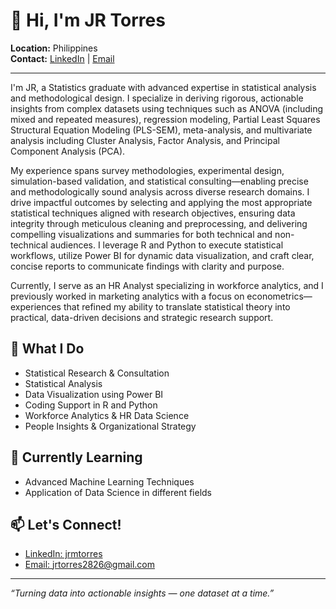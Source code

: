 # 👋 Hi, I'm JR Torres

**Location:** Philippines  
**Contact:** [LinkedIn](https://www.linkedin.com/in/jrmtorres) | [Email](mailto:jrtorres2826@gmail.com)

---

I'm JR, a Statistics graduate with advanced expertise in statistical analysis and methodological design. I specialize in deriving rigorous, actionable insights from complex datasets using techniques such as ANOVA (including mixed and repeated measures), regression modeling, Partial Least Squares Structural Equation Modeling (PLS-SEM), meta-analysis, and multivariate analysis including Cluster Analysis, Factor Analysis, and Principal Component Analysis (PCA).

My experience spans survey methodologies, experimental design, simulation-based validation, and statistical consulting—enabling precise and methodologically sound analysis across diverse research domains. I drive impactful outcomes by selecting and applying the most appropriate statistical techniques aligned with research objectives, ensuring data integrity through meticulous cleaning and preprocessing, and delivering compelling visualizations and summaries for both technical and non-technical audiences. I leverage R and Python to execute statistical workflows, utilize Power BI for dynamic data visualization, and craft clear, concise reports to communicate findings with clarity and purpose.

Currently, I serve as an HR Analyst specializing in workforce analytics, and I previously worked in marketing analytics with a focus on econometrics—experiences that refined my ability to translate statistical theory into practical, data-driven decisions and strategic research support.

## 🔎 What I Do
- Statistical Research & Consultation
- Statistical Analysis
- Data Visualization using Power BI
- Coding Support in R and Python
- Workforce Analytics & HR Data Science
- People Insights & Organizational Strategy

## 🌱 Currently Learning
- Advanced Machine Learning Techniques
- Application of Data Science in different fields

## 📫 Let's Connect!
- [LinkedIn: jrmtorres](https://www.linkedin.com/in/jrmtorres)
- [Email: jrtorres2826@gmail.com](mailto:jrtorres2826@gmail.com)

---

_“Turning data into actionable insights — one dataset at a time.”_
